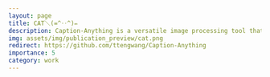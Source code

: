 ```yaml
---
layout: page
title: CAT＼(=^‥^)✏️
description: Caption-Anything is a versatile image processing tool that combines the capabilities of Segment Anything, Visual Captioning, and ChatGPT. Our solution generates descriptive captions for any object within an image, offering a range of language styles to accommodate diverse user preferences.
img: assets/img/publication_preview/cat.png
redirect: https://github.com/ttengwang/Caption-Anything
importance: 5
category: work
---
```

